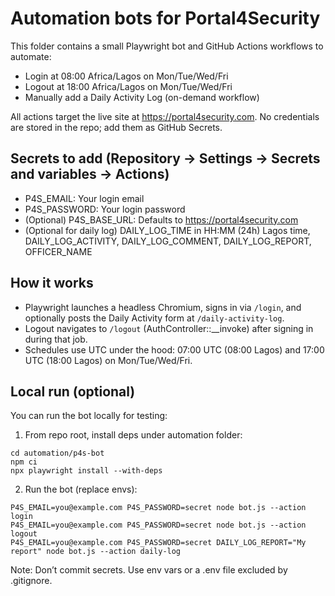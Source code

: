 # Automation bots for Portal4Security

This folder contains a small Playwright bot and GitHub Actions workflows to automate:
- Login at 08:00 Africa/Lagos on Mon/Tue/Wed/Fri
- Logout at 18:00 Africa/Lagos on Mon/Tue/Wed/Fri
- Manually add a Daily Activity Log (on-demand workflow)

All actions target the live site at https://portal4security.com. No credentials are stored in the repo; add them as GitHub Secrets.

## Secrets to add (Repository → Settings → Secrets and variables → Actions)
- P4S_EMAIL: Your login email
- P4S_PASSWORD: Your login password
- (Optional) P4S_BASE_URL: Defaults to https://portal4security.com
- (Optional for daily log) DAILY_LOG_TIME in HH:MM (24h) Lagos time, DAILY_LOG_ACTIVITY, DAILY_LOG_COMMENT, DAILY_LOG_REPORT, OFFICER_NAME

## How it works
- Playwright launches a headless Chromium, signs in via `/login`, and optionally posts the Daily Activity form at `/daily-activity-log`.
- Logout navigates to `/logout` (AuthController::__invoke) after signing in during that job.
- Schedules use UTC under the hood: 07:00 UTC (08:00 Lagos) and 17:00 UTC (18:00 Lagos) on Mon/Tue/Wed/Fri.

## Local run (optional)
You can run the bot locally for testing:

1) From repo root, install deps under automation folder:

```
cd automation/p4s-bot
npm ci
npx playwright install --with-deps
```

2) Run the bot (replace envs):

```
P4S_EMAIL=you@example.com P4S_PASSWORD=secret node bot.js --action login
P4S_EMAIL=you@example.com P4S_PASSWORD=secret node bot.js --action logout
P4S_EMAIL=you@example.com P4S_PASSWORD=secret DAILY_LOG_REPORT="My report" node bot.js --action daily-log
```

Note: Don’t commit secrets. Use env vars or a .env file excluded by .gitignore.
